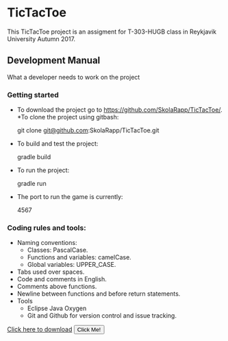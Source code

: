 # TicTacToe
This TicTacToe project is an assigment for T-303-HUGB class in Reykjavik University Autumn 2017.

## Development Manual
What a developer needs to work on the project

### Getting started
	
* To download the project go to https://github.com/SkolaRapp/TicTacToe/.
	*To clone the project using gitbash: 

	git clone git@github.com:SkolaRapp/TicTacToe.git

* To build and test the project:

	gradle build

* To run the project:

	gradle run

* The port to run the game is currently:

	4567


### Coding rules and tools:
* Naming conventions:
	* Classes: PascalCase.
	* Functions and variables: camelCase.
	* Global variables: UPPER_CASE.
* Tabs used over spaces.
* Code and comments in English.
* Comments above functions.
* Newline between functions and before return statements.
* Tools
	* Eclipse Java Oxygen
	* Git and Github for version control and issue tracking.
	

	
[Click here to download](https://gitprint.com/SkolaRapp/TicTacToe/blob/develop/docs/adminManual.md?download)
<button type="button">Click Me!</button>